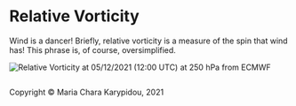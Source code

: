 # Relative Vorticity

Wind is a dancer! Briefly, relative vorticity is a measure of the spin that wind has! This phrase is, of course, oversimplified.


![Relative Vorticity at 05/12/2021 (12:00 UTC) at 250 hPa from ECMWF](
ClimateToolbox/src/Kinematics/img/ECMWF_RelVort_250hPa.png)


<footer>
<p style="float:left; width: 100%;">
Copyright © Maria Chara Karypidou, 2021
</p>
</footer>


